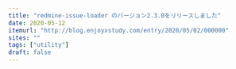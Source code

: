 ```yaml
---
title: "redmine-issue-loader のバージョン2.3.0をリリースしました"
date: 2020-05-12
itemurl: "http://blog.enjoyxstudy.com/entry/2020/05/02/000000"
sites: ""
tags: ["utility"]
draft: false
---
```



